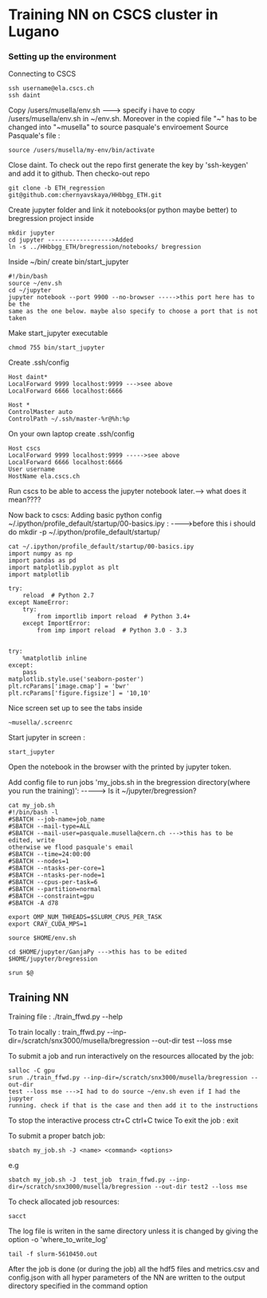 # Training NN on CSCS cluster in Lugano

### Setting up the environment 
Connecting to CSCS
```
ssh username@ela.cscs.ch
ssh daint
```
Copy /users/musella/env.sh ---> specify i have to copy /users/musella/env.sh
in ~/env.sh. Moreover in the copied file "~" has to be changed into "~musella"
to source pasquale's enviroement
Source Pasquale's file :
```
source /users/musella/my-env/bin/activate
```
Close daint. To check out the repo first generate the key by 'ssh-keygen' and add it to github. Then checko-out repo
```
git clone -b ETH_regression git@github.com:chernyavskaya/HHbbgg_ETH.git
```
Create jupyter folder and link it notebooks(or python maybe better) to bregression project inside
```
mkdir jupyter
cd jupyter ------------------>Added
ln -s ../HHbbgg_ETH/bregression/notebooks/ bregression
```
Inside ~/bin/ create bin/start_jupyter 
```
#!/bin/bash 
source ~/env.sh
cd ~/jupyter 
jupyter notebook --port 9900 --no-browser ----->this port here has to be the
same as the one below. maybe also specify to choose a port that is not taken
 ```
 Make start_jupyter executable
 ```
 chmod 755 bin/start_jupyter
 ```
 
 
 Create .ssh/config
 ```
Host daint*
LocalForward 9999 localhost:9999 --->see above
LocalForward 6666 localhost:6666

Host *
ControlMaster auto
ControlPath ~/.ssh/master-%r@%h:%p
```

On your own laptop create .ssh/config
```
Host cscs
LocalForward 9999 localhost:9999 ----->see above
LocalForward 6666 localhost:6666
User username
HostName ela.cscs.ch
```
Run cscs to be able to access the jupyter notebook later.--> what does it mean????

Now back to cscs:
Adding basic python config ~/.ipython/profile_default/startup/00-basics.ipy :
---->before this i should do mkdir -p ~/.ipython/profile_default/startup/
```
cat ~/.ipython/profile_default/startup/00-basics.ipy
import numpy as np
import pandas as pd
import matplotlib.pyplot as plt
import matplotlib

try:
    reload  # Python 2.7
except NameError:
    try:
        from importlib import reload  # Python 3.4+
    except ImportError:
        from imp import reload  # Python 3.0 - 3.3


try:
    %matplotlib inline
except:
    pass
matplotlib.style.use('seaborn-poster')
plt.rcParams['image.cmap'] = 'bwr'
plt.rcParams['figure.figsize'] = '10,10'
```
Nice screen set up to see the tabs inside
```
~musella/.screenrc
```
Start jupyter in screen :
```
start_jupyter
```
Open the notebook in the browser with the printed by jupyter token.

Add config file to run jobs 'my_jobs.sh in the bregression directory(where you
run the training)': -----> Is it ~/jupyter/bregression?
```
cat my_job.sh
#!/bin/bash -l
#SBATCH --job-name=job_name
#SBATCH --mail-type=ALL
#SBATCH --mail-user=pasquale.musella@cern.ch --->this has to be edited, write
otherwise we flood pasquale's email
#SBATCH --time=24:00:00
#SBATCH --nodes=1
#SBATCH --ntasks-per-core=1
#SBATCH --ntasks-per-node=1
#SBATCH --cpus-per-task=6
#SBATCH --partition=normal
#SBATCH --constraint=gpu
#SBATCH -A d78

export OMP_NUM_THREADS=$SLURM_CPUS_PER_TASK
export CRAY_CUDA_MPS=1

source $HOME/env.sh

cd $HOME/jupyter/GanjaPy --->this has to be edited  $HOME/jupyter/bregression

srun $@
```


## Training NN
Training file :
./train_ffwd.py --help

To train locally : 
train_ffwd.py --inp-dir=/scratch/snx3000/musella/bregression --out-dir test --loss mse

To submit a job and run interactively on the resources allocated by the job:
```
salloc -C gpu 
srun ./train_ffwd.py --inp-dir=/scratch/snx3000/musella/bregression --out-dir
test --loss mse --->I had to do source ~/env.sh even if I had the jupyter
running. check if that is the case and then add it to the instructions
```
To stop the interactive process ctr+C ctrl+C twice
To exit the job : exit

To submit a proper batch job:
```
sbatch my_job.sh -J <name> <command> <options>
```
e.g
```
sbatch my_job.sh -J  test_job  train_ffwd.py --inp-dir=/scratch/snx3000/musella/bregression --out-dir test2 --loss mse 
```
To check allocated job resources:
```
sacct 
```
The log file is writen in the same directory unless it is changed by giving the option -o 'where_to_write_log'

```
tail -f slurm-5610450.out
```
After the job is done (or during the job) all the hdf5 files and metrics.csv and config.json with all hyper parameters of the NN are written to the output directory specified in the command option
 
